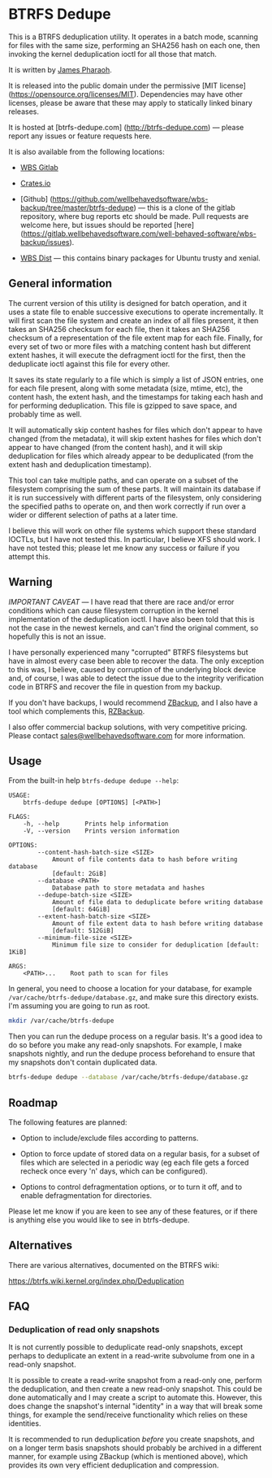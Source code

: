 # BTRFS Dedupe

This is a BTRFS deduplication utility. It operates in a batch mode, scanning
for files with the same size, performing an SHA256 hash on each one, then
invoking the kernel deduplication ioctl for all those that match.

It is written by [James Pharaoh](james@pharaoh.uk).

It is released into the public domain under the permissive [MIT license]
(https://opensource.org/licenses/MIT). Dependencies may have other licenses,
please be aware that these may apply to statically linked binary releases.

It is hosted at [btrfs-dedupe.com]
(http://btrfs-dedupe.com) — please report any issues or feature requests here.

It is also available from the following locations:

* [WBS Gitlab](https://github.com/wellbehavedsoftware/btrfs-dedupe)

* [Crates.io](https://crates.io/crates/btrfs-dedupe)

* [Github]
(https://github.com/wellbehavedsoftware/wbs-backup/tree/master/btrfs-dedupe) —
this is a clone of the gitlab repository, where bug reports etc should be made.
Pull requests are welcome here, but issues should be reported [here]
(https://gitlab.wellbehavedsoftware.com/well-behaved-software/wbs-backup/issues).

* [WBS Dist](https://dist.wellbehavedsoftware.com/btrfs-dedupe/) — this contains
binary packages for Ubuntu trusty and xenial.

## General information

The current version of this utility is designed for batch operation, and it uses
a state file to enable successive executions to operate incrementally. It will
first scan the file system and create an index of all files present, it then
takes an SHA256 checksum for each file, then it takes an SHA256 checksum of a
representation of the file extent map for each file. Finally, for every set of
two or more files with a matching content hash but different extent hashes, it
will execute the defragment ioctl for the first, then the deduplicate ioctl
against this file for every other.

It saves its state regularly to a file which is simply a list of JSON entries,
one for each file present, along with some metadata (size, mtime, etc), the
content hash, the extent hash, and the timestamps for taking each hash and for
performing deduplication. This file is gzipped to save space, and probably time
as well.

It will automatically skip content hashes for files which don't appear to have
changed (from the metadata), it will skip extent hashes for files which don't
appear to have changed (from the content hash), and it will skip deduplication
for files which already appear to be deduplicated (from the extent hash and
deduplication timestamp).

This tool can take multiple paths, and can operate on a subset of the filesystem
comprising the sum of these parts. It will maintain its database if it is run
successively with different parts of the filesystem, only considering the
specified paths to operate on, and then work correctly if run over a wider or
different selection of paths at a later time.

I believe this will work on other file systems which support these standard
IOCTLs, but I have not tested this. In particular, I believe XFS should work. I
have not tested this; please let me know any success or failure if you attempt
this.

## Warning

*IMPORTANT CAVEAT* &mdash; I have read that there are race and/or error
conditions which can cause filesystem corruption in the kernel implementation of
the deduplication ioctl. I have also been told that this is not the case in the
newest kernels, and can't find the original comment, so hopefully this is not an
issue.

I have personally experienced many "corrupted" BTRFS filesystems but have in
almost every case been able to recover the data. The only exception to this was,
I believe, caused by corruption of the underlying block device and, of course, I
was able to detect the issue due to the integrity verification code in BTRFS and
recover the file in question from my backup.

If you don't have backups, I would recommend [ZBackup](http://zbackup.org/), and
I also have a tool which complements this, [RZBackup](http://rzbackup.com/).

I also offer commercial backup solutions, with very competitive pricing. Please
contact [sales@wellbehavedsoftware.com](mailto:sales@wellbehavedsoftware.com)
for more information.

## Usage

From the built-in help `btrfs-dedupe dedupe --help`:

```
USAGE:
    btrfs-dedupe dedupe [OPTIONS] [<PATH>]

FLAGS:
    -h, --help       Prints help information
    -V, --version    Prints version information

OPTIONS:
        --content-hash-batch-size <SIZE>
            Amount of file contents data to hash before writing database
            [default: 2GiB]
        --database <PATH>
            Database path to store metadata and hashes
        --dedupe-batch-size <SIZE>
            Amount of file data to deduplicate before writing database
            [default: 64GiB]
        --extent-hash-batch-size <SIZE>
            Amount of file extent data to hash before writing database
            [default: 512GiB]
        --minimum-file-size <SIZE>
            Minimum file size to consider for deduplication [default: 1KiB]

ARGS:
    <PATH>...    Root path to scan for files

```

In general, you need to choose a location for your database, for example
`/var/cache/btrfs-dedupe/database.gz`, and make sure this directory exists. I'm
assuming you are going to run as root.

```sh
mkdir /var/cache/btrfs-dedupe
```

Then you can run the dedupe process on a regular basis. It's a good idea to do
so before you make any read-only snapshots. For example, I make snapshots
nightly, and run the dedupe process beforehand to ensure that my snapshots don't
contain duplicated data.

```sh
btrfs-dedupe dedupe --database /var/cache/btrfs-dedupe/database.gz
```

## Roadmap

The following features are planned:

* Option to include/exclude files according to patterns.

* Option to force update of stored data on a regular basis, for a subset of
  files which are selected in a periodic way (eg each file gets a forced recheck
  once every 'n' days, which can be configured).

* Options to control defragmentation options, or to turn it off, and to enable
  defragmentation for directories.

Please let me know if you are keen to see any of these features, or if there is
anything else you would like to see in btrfs-dedupe.

## Alternatives

There are various alternatives, documented on the BTRFS wiki:

https://btrfs.wiki.kernel.org/index.php/Deduplication

## FAQ

### Deduplication of read only snapshots

It is not currently possible to deduplicate read-only snapshots, except perhaps
to deduplicate an extent in a read-write subvolume from one in a read-only
snapshot.

It is possible to create a read-write snapshot from a read-only one, perform the
deduplication, and then create a new read-only snapshot. This could be done
automatically and I may create a script to automate this. However, this does
change the snapshot's internal "identity" in a way that will break some things,
for example the send/receive functionality which relies on these identities.

It is recommended to run deduplication _before_ you create snapshots, and on a
longer term basis snapshots should probably be archived in a different manner,
for example using ZBackup (which is mentioned above), which provides its own
very efficient deduplication and compression.
